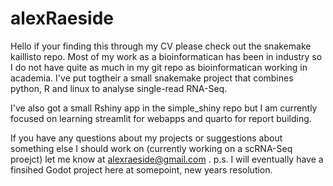 # alexRaeside

Hello if your finding this through my CV please check out the snakemake kaillisto repo. 
Most of my work as a bioinformatican has been in industry so I do not have quite as much 
in my git repo as bioinformatican working in academia. I've put togtheir a small snakemake
project that combines python, R and linux to analyse single-read RNA-Seq.

I've also got a small Rshiny app in the simple_shiny repo but I am currently
focused on learning streamlit for webapps and quarto for report building.

If you have any questions about my projects or suggestions about something else I should
work on (currently working on a scRNA-Seq proejct) let me know at alexraeside@gmail.com
.
p.s. I will eventually have a finsihed Godot project here at somepoint, new years resolution.




<!---
HelloPasta/HelloPasta is a ✨ special ✨ repository because its `README.md` (this file) appears on your GitHub profile.
You can click the Preview link to take a look at your changes.
--->
